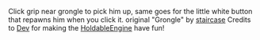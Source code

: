 Click grip near grongle to pick him up, same goes for the little white button that repawns him when you click it.
original "Grongle" by [staircase](https://www.youtube.com/channel/UCiKLNO0uNmn9hB_-Ec3h6_Q)
Credits to [Dev](https://github.com/developer9998) for making the [HoldableEngine](https://github.com/developer9998/DevHoldableEngine)
have fun!

